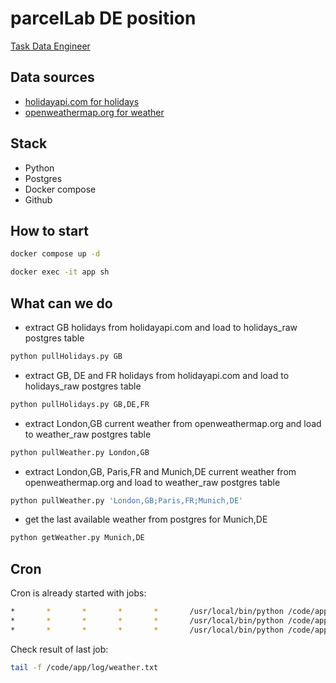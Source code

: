 # parcelLab DE position
[Task Data Engineer](https://parcellab.notion.site/Task-Data-Engineer-b38c3fe6c6f14881b10fcd5bdf57bc2f)

## Data sources
* [holidayapi.com for holidays](https://holidayapi.com)
* [openweathermap.org for weather](https://openweathermap.org)

## Stack
* Python
* Postgres
* Docker compose
* Github 


## How to start
```sh
docker compose up -d
```
```sh
docker exec -it app sh
```

## What can we do
* extract GB holidays from holidayapi.com and load to holidays_raw postgres table
```sh
python pullHolidays.py GB
```
* extract GB, DE and FR holidays from holidayapi.com and load to holidays_raw postgres table
```sh
python pullHolidays.py GB,DE,FR
```
* extract London,GB current weather from openweathermap.org and load to weather_raw postgres table
```sh
python pullWeather.py London,GB
```
* extract London,GB, Paris,FR and Munich,DE current weather from openweathermap.org and load to weather_raw postgres table
```sh
python pullWeather.py 'London,GB;Paris,FR;Munich,DE'
```
* get the last available weather from postgres for Munich,DE
```sh
python getWeather.py Munich,DE
```


## Cron
Cron is already started with jobs:
```sh
*       *       *       *       *       /usr/local/bin/python /code/app/pullWeather.py "Munich,DE;London,GB;Paris,FR"
*       *       *       *       *       /usr/local/bin/python /code/app/pullHolidays.py "DE,GB,FR,RU,IT"
*       *       *       *       *       /usr/local/bin/python /code/app/getWeather.py "Munich,DE"
```

Check result of last job:
```sh
tail -f /code/app/log/weather.txt 
```

